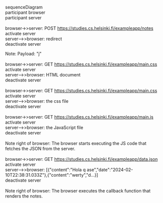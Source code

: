 sequenceDiagram  <br> 
  participant browser <br>
  participant server <br>
<br>
  browser->>server: POST https://studies.cs.helsinki.fi/exampleapp/notes <br>
  activate server <br>
  server-->>browser: redirect  <br>
  deactivate server <br>

  Note: Payload: "j" <br>
<br>
  browser->>server: GET https://studies.cs.helsinki.fi/exampleapp/main.css <br>
  activate server <br>
  server-->>browser: HTML document <br>
  deactivate server <br>
<br>
  browser->>server: GET https://studies.cs.helsinki.fi/exampleapp/main.css <br>
  activate server <br>
  server-->>browser: the css file <br>
  deactivate server <br>
<br>
  browser->>server: GET https://studies.cs.helsinki.fi/exampleapp/main.js <br>
  activate server <br>
  server-->>browser: the JavaScript file <br>
  deactivate server <br>
<br>
  Note right of browser: The browser starts executing the JS code that fetches the JSON from the server. <br>
    <br>
  browser->>server: GET https://studies.cs.helsinki.fi/exampleapp/data.json <br>
  activate server <br>
  server-->>browser: [{"content":"Hola q ase","date":"2024-02-10T22:38:31.033Z"},{"content":"werty","d...}] <br>
  deactivate server    <br>
<br>
  Note right of browser: The browser executes the callback function that renders the notes. <br>
    
